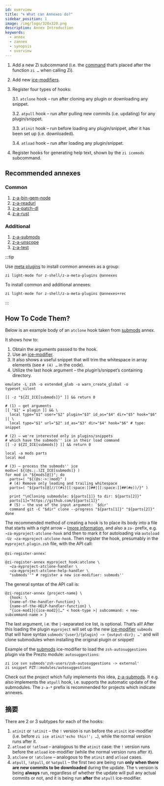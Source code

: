 ```yaml
---
id: overview
title: "🌀 What can Annexes do?"
sidebar_position: 1
image: /img/logo/320x320.png
description: Annex Introduction
keywords:
  - annex
  - zannex
  - synopsis
  - overview
---
```


<!-- @format -->

1. Add a new Zi subcommand (i.e. the [command][] that’s placed after the function `zi …` when calling Zi).

2. Add new [ice-modifiers][].

3. Register four types of hooks:

   3.1. `atclone` hook – run after cloning any plugin or downloading any snippet.

   3.2. `atpull` hook – run after pulling new commits (i.e. updating) for any plugin/snippet.

   3.3. `atinit` hook – run before loading any plugin/snippet, after it has been set up (i.e. downloaded).

   3.4. `atload` hook – run after loading any plugin/snippet.

4. Register hooks for generating help text, shown by the `zi icemods` subcommand.

## Recommended annexes

### Common

1. [z-a-bin-gem-node][bin-gem-node]
2. [z-a-readurl][readurl]
3. [z-a-patch-dl][patch-dl]
4. [z-a-rust][rust]

### Additional

1. [z-a-submods][submods]
2. [z-a-unscope][unscope]
3. [z-a-test][test]

:::tip

Use [meta plugins][meta-plugins] to install common annexes as a group:

```shell
zi light-mode for z-shell/z-a-meta-plugins @annexes
```

To install common and additional annexes:

```shell
zi light-mode for z-shell/z-a-meta-plugins @annexes+rec
```

:::

## How To Code Them?

Below is an example body of an `atclone` hook taken from [submods][submods] annex.

It shows how to:

1. Obtain the arguments passed to the hook.
2. Use an [ice-modifier][ice-modifiers].
3. It also shows a useful snippet that will trim the whitespace in array elements (see `# (4) …` in the code).
4. Utilize the last hook argument – the plugin’s/snippet’s containing directory.

```shell
emulate -L zsh -o extended_glob -o warn_create_global -o typeset_silent

[[ -z "${ZI_ICE[submods]}" ]] && return 0

# (1) – get arguments
[[ "$1" = plugin ]] && \
  local type="$1" user="$2" plugin="$3" id_as="$4" dir="$5" hook="$6" || \
  local type="$1" url="$2" id_as="$3" dir="$4" hook="$6" # type: snippet

# (2) – we're interested only in plugins/snippets
# which have the submods'' ice in their load command
[[ -z ${ZI_ICE[submods]} ]] && return 0

local -a mods parts
local mod

# (3) – process the submods'' ice
mods=( ${(@s.;.)ZI_ICE[submods]} )
for mod in "${mods[@]}"; do
  parts=( "${(@s:->:)mod}" )
  # (4) Remove only leading and trailing whitespace
  parts=( "${parts[@]//((#s)[[:space:]]##|[[:space:]]##(#e))/}" )

  print "\nCloning submodule: ${parts[1]} to dir: ${parts[2]}"
  parts[1]="https://github.com/${parts[1]}"
  # (5) – the use of the input argument: `$dir'
  command git -C "$dir" clone --progress "${parts[1]}" "${parts[2]}"
done
```

The recommended method of creating a hook is to place its body into a file that starts with a right arrow `→` ([more information][the-proposed-function-name-prefixes], and also a `za-` prefix, e.g. `→za-myproject-atclone-hook` and then to mark it for autoloading via `autoload -Uz →za-myproject-atclone-hook`. Then register the hook, presumably in the `myproject.plugin.zsh` file, with the API call:

`@zi-register-annex`:

```shell
@zi-register-annex myproject hook:atclone \
  →za-myproject-atclone-handler \
  →za-myproject-atclone-help-handler \
  "submods''" # register a new ice-modifier: submods''
```

The general syntax of the API call is:

```shell
@zi-register-annex {project-name} \
  {hook: \
  {name-of-the-handler-function} \
  {name-of-the-HELP-handler-function} \
  "{ice-mod1}|{ice-mod2}|…" < hook-type >| subcommand: < new-subcommand-name > }
```

The last argument, i.e. the `|`-separated ice list, is optional. That’s all\! After this loading the plugin `myproject` will set up the new [ice-modifier][ice-modifiers] `submods` that will have syntax `submods'{user}/{plugin} –> {output-dir}; …'` and will clone submodules when installing the original plugin or snippet\!

Example of the [submods][] ice-modifier to load the `zsh-autosuggestions` plugin via the Prezto module: `autosuggestions`:

```shell showLineNumbers
zi ice svn submods'zsh-users/zsh-autosuggestions -> external'
zi snippet PZT::modules/autosuggestions
```

Check out the project which fully implements this idea, [z-a-submods][submods]. It e.g. also implements the `atpull` hook, i.e. supports the automatic update of the submodules. The `z-a-*` prefix is recommended for projects which indicate annexes.

## 摘要

There are 2 or 3 subtypes for each of the hooks:

1. `atinit` or `!atinit` – the `!` version is run before the `atinit` ice-modifier (i.e. before `zi ice atinit'echo this!'; …`), while the normal version runs after it.
2. `atload` or `!atload` – analogous to the `atinit` case: the `!` version runs before the `atload` ice-modifier (while the normal version runs after it).
3. `atclone` or `!atclone` – analogous to the `atinit` and `atload` cases.
4. `atpull`, `!atpull`, or `%atpull` – the first two are being run **only when there are new commits to be downloaded** during the update. The `%` version is being **always** run, regardless of whether the update will pull any actual commits or not, and it is being run **after** the `atpull` ice-modifier.

<!-- end-of-file  -->
<!-- links -->



<!-- external -->

[command]: /docs/guides/commands
[ice-modifiers]: /docs/guides/syntax/ice-modifiers
[ice-modifiers]: /docs/guides/syntax/ice-modifiers
[meta-plugins]: /ecosystem/annexes/meta-plugins
[the-proposed-function-name-prefixes]: /community/zsh_plugin_standard#the-proposed-function-name-prefixes

[bin-gem-node]: https://github.com/z-shell/z-a-bin-gem-node
[patch-dl]: https://github.com/z-shell/z-a-patch-dl
[readurl]: https://github.com/z-shell/z-a-readurl
[rust]: https://github.com/z-shell/z-a-rust
[submods]: https://github.com/z-shell/z-a-submods
[submods]: https://github.com/z-shell/z-a-submods
[test]: https://github.com/z-shell/z-a-test
[unscope]: https://github.com/z-shell/z-a-unscope
